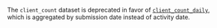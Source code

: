 The `client_count` dataset is deprecated in favor of
[`client_count_daily`](../client_count_daily/reference.md),
which is aggregated by submission date instead of activity date.
